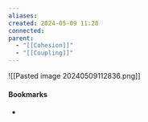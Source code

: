 ```yaml
---
aliases: 
created: 2024-05-09 11:28
connected: 
parent:
  - "[[Cohesion]]"
  - "[[Coupling]]"
---
```

![[Pasted image 20240509112836.png]]














#### Bookmarks
- 
